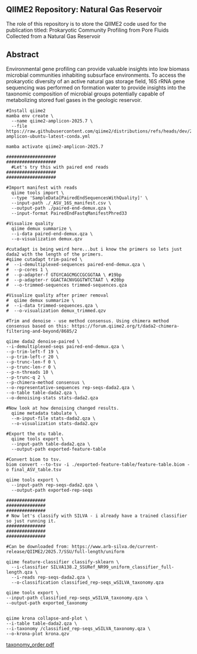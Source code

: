 ## 

QIIME2 Repository: Natural Gas Reservoir
------------

The role of this repository is to store the QIIME2 code used for the publication titled: Prokaryotic Community Profiling from Pore Fluids Collected from a Natural Gas Reservoir

## Abstract
Environmental gene profiling can provide valuable insights into low biomass microbial communities inhabiting subsurface environments. To access the prokaryotic diversity of an active natural gas storage field, 16S rRNA gene sequencing was performed on formation water to provide insights into the taxonomic composition of microbial groups potentially capable of metabolizing stored fuel gases in the geologic reservoir. 

```
#Install qiime2
mamba env create \
  --name qiime2-amplicon-2025.7 \
  --file https://raw.githubusercontent.com/qiime2/distributions/refs/heads/dev/2025.7/amplicon/released/qiime2-amplicon-ubuntu-latest-conda.yml

mamba activate qiime2-amplicon-2025.7

###################
###################
  #Let's try this with paired end reads
###################
###################

#Import manifest with reads
  qiime tools import \
  --type 'SampleData[PairedEndSequencesWithQuality]' \
  --input-path ./_ASV_16S_manifest.csv \
  --output-path ./paired-end-demux.qza \
  --input-format PairedEndFastqManifestPhred33

#Visualize quality
  qiime demux summarize \
  --i-data paired-end-demux.qza \
  --o-visualization demux.qzv

#cutadapt is being weird here...but i know the primers so lets just dada2 with the length of the primers.
#qiime cutadapt trim-paired \
#  --i-demultiplexed-sequences paired-end-demux.qza \
#  --p-cores 1 \
#  --p-adapter-f GTGYCAGCMGCCGCGGTAA \ #19bp
#  --p-adapter-r GGACTACNVGGGTWTCTAAT \ #20bp
#  --o-trimmed-sequences trimmed-sequences.qza

#Visualize quality after primer removal
#  qiime demux summarize \
#  --i-data trimmed-sequences.qza \
#  --o-visualization demux_trimmed.qzv

#Trim and denoise - use method consensus. Using chimera method consensus based on this: https://forum.qiime2.org/t/dada2-chimera-filtering-and-beyond/8685/2

qiime dada2 denoise-paired \
--i-demultiplexed-seqs paired-end-demux.qza \
--p-trim-left-f 19 \
--p-trim-left-r 20 \
--p-trunc-len-f 0 \
--p-trunc-len-r 0 \
--p-n-threads 10 \
--p-trunc-q 2 \
--p-chimera-method consensus \
--o-representative-sequences rep-seqs-dada2.qza \
--o-table table-dada2.qza \
--o-denoising-stats stats-dada2.qza

#Now look at how denoising changed results.
  qiime metadata tabulate \
  --m-input-file stats-dada2.qza \
  --o-visualization stats-dada2.qzv

#Export the otu table.
  qiime tools export \
  --input-path table-dada2.qza \
  --output-path exported-feature-table

#Convert biom to tsv.
biom convert --to-tsv -i ./exported-feature-table/feature-table.biom -o final_ASV_table.tsv

qiime tools export \
  --input-path rep-seqs-dada2.qza \
  --output-path exported-rep-seqs

###############
###############
###############
# Now let's classify with SILVA - i already have a trained classifier so just running it.
###############
###############
###############

#Can be downloaded from: https://www.arb-silva.de/current-release/QIIME2/2025.7/SSU/full-length/uniform

qiime feature-classifier classify-sklearn \
  --i-classifier SILVA138.2_SSURef_NR99_uniform_classifier_full-length.qza \
  --i-reads rep-seqs-dada2.qza \
  --o-classification classified_rep-seqs_wSILVA_taxonomy.qza

qiime tools export \
--input-path classified_rep-seqs_wSILVA_taxonomy.qza \
--output-path exported_taxonomy


qiime krona collapse-and-plot \
--i-table table-dada2.qza \
--i-taxonomy /classified_rep-seqs_wSILVA_taxonomy.qza \
--o-krona-plot krona.qzv
```
[taxonomy_order.pdf](https://github.com/user-attachments/files/23143755/taxonomy_order.pdf)


